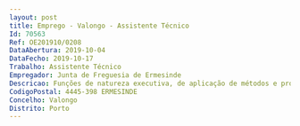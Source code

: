 ```yaml
--- 
layout: post
title: Emprego - Valongo - Assistente Técnico
Id: 70563
Ref: OE201910/0208
DataAbertura: 2019-10-04
DataFecho: 2019-10-17
Trabalho: Assistente Técnico
Empregador: Junta de Freguesia de Ermesinde
Descricao: Funções de natureza executiva, de aplicação de métodos e processos com base em diretivas bem definidas e instruções gerais, de grau médio de complexidade, Estas funções englobam nomeadamente  tarefas e funções inerentes à criação de projetos de comunicação gráfica através de imagens, textos e desenhos, para transmissão de mensagens e informação
CodigoPostal: 4445-398 ERMESINDE
Concelho: Valongo
Distrito: Porto
--- 
```

